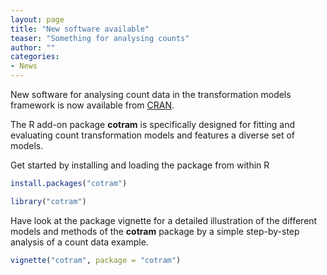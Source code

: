 ```yaml
---
layout: page
title: "New software available"
teaser: "Something for analysing counts"
author: ""
categories:
- News 
---
```


New software for analysing count data in the transformation models framework is now available from  [CRAN]( https://CRAN.R-project.org/package=cotram).

The R add-on package **cotram** is specifically designed for fitting and evaluating count transformation models and
features a diverse set of models.

Get started by installing and loading the package from within R

```r
install.packages("cotram")

library("cotram")
```

Have look at the package vignette for a detailed illustration of the different models and methods of the **cotram** package by a simple step-by-step analysis of a count data example.


```r
vignette("cotram", package = "cotram")
```
